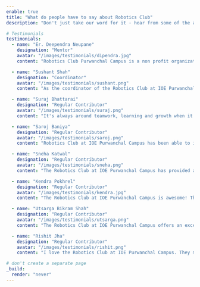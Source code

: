 ```yaml
---
enable: true
title: "What do people have to say about Robotics Club"
description: "Don't just take our word for it - hear from some of the active participants and mentors. Check out some of our testimonials below to see what others are saying about Robotics Club."

# Testimonials
testimonials:
  - name: "Er. Deependra Neupane"
    designation: "Mentor"
    avatar: "/images/testimonials/dipendra.jpg"
    content: "Robotics Club Purwanchal Campus is a non profit organization within Purwanchal campus, which provides an outstanding platform for students and enthusiasts. Robotics Club is established to promote, educate, explore, and compete in the field of robotics."

  - name: "Sushant Shah"
    designation: "Coordinator"
    avatar: "/images/testimonials/sushant.png"
    content: "As the coordinator of the Robotics Club at IOE Purwanchal Campus, I'm proud to lead this dynamic group of students. Our focus is on making robotics accessible and enjoyable for all. Over the years, we've nurtured a vibrant community of robotics enthusiasts who not only learn but also compete nationally and internationally. It's been a fulfilling journey."

  - name: "Suraj Bhattarai"
    designation: "Regular Contributor"
    avatar: "/images/testimonials/suraj.png"
    content: "It's always around teamwork, learning and growth when it comes to Robotics Club at IOEPC. From automation to Complex Control and Logic configuration; the diversity on ROS to Gate Control is amazing, I could learn altogether with some excellent minds."

  - name: "Saroj Baniya"
    designation: "Regular Contributor"
    avatar: "/images/testimonials/saroj.png"
    content: "Robotics Club at IOE Purwanchal Campus has been able to inspire a lot of Robotics Enthusiasts. It has build a community of robotics enthusiasts, helped a lot of individuals to explore the field of robotics. And I am glad to be the part of its community"

  - name: "Sneha Katwal"
    designation: "Regular Contributor"
    avatar: "/images/testimonials/sneha.png"
    content: "The Robotics Club at IOE Purwanchal Campus has provided a highly developed platform, expert guidance, and a dynamic learning environment. The club's mentoring environment, combined with the support of a very good network of members and advisors, has been essential in enhancing idea generation and personal growth. I am forever thankful for the experience and the opportunity it provided to fine-tune my technical skills."

  - name: "Kendra Pokhrel"
    designation: "Regular Contributor"
    avatar: "/images/testimonials/kendra.jpg"
    content: "The Robotics Club at IOE Purwanchal Campus is awesome! They teach robotics in a fun way with real-life examples. I've learned a lot since I joined and even got to compete in a national event."

  - name: "Utsarga Bikram Shah"
    designation: "Regular Contributor"
    avatar: "/images/testimonials/utsarga.png"
    content: "The Robotics Club at IOE Purwanchal Campus offers an excellent learning platform, emphasizing practicality in robotics encompassing mechanical, electronics, and computing concepts. The club's commitment to the environmental aspect is noteworthy, evident in the radiation for project work and the seamless execution of concepts into tangible outcomes. For me standardizing such practices have enhanced the overall experience."

  - name: "Rishit Jha"
    designation: "Regular Contributor"
    avatar: "/images/testimonials/rishit.png"
    content: "I love the Robotics Club at IOE Purwanchal Campus. They make robotics easy to understand and exciting with practical examples. I've had a blast learning and competing with them!"

# don't create a separate page
_build:
  render: "never"
---
```

